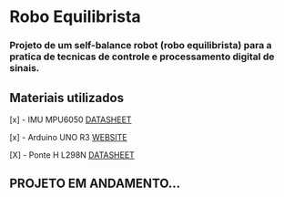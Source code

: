 # Robo Equilibrista

### Projeto de um self-balance robot (robo equilibrista) para a pratica de tecnicas de controle e processamento digital de sinais.

## Materiais utilizados

 [x] - IMU MPU6050 [DATASHEET](https://www.invensense.com/products/motion-tracking/6-axis/mpu-6050/)

 [x] - Arduino UNO R3 [WEBSITE](https://www.arduino.cc/)

 [X] - Ponte H L298N [DATASHEET](https://www.st.com/en/motor-drivers/l298.html)


 ## PROJETO EM ANDAMENTO...
